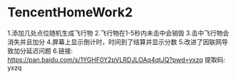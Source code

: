 # TencentHomeWork2
1.添加几处点位随机生成飞行物
2.飞行物在1-5秒内未击中会销毁
3.击中飞行物会消失并且加分
4.屏幕上显示倒计时，时间到了结算并显示分数
5.改进了因联网导致加分延迟问题
6.链接: https://pan.baidu.com/s/1YGHF0Y2pVLRDJLOAq4qtJQ?pwd=yxzq 提取码: yxzq 
